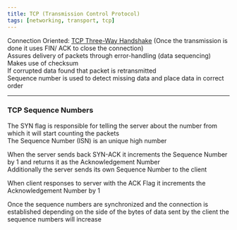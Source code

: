 ```yaml
---
title: TCP (Transmission Control Protocol)
tags: [networking, transport, tcp]
---
```


Connection Oriented: [TCP Three-Way Handshake](../../../Information%20Security/Tools%20&%20Services/Nmap/TCP%20Three-Way%20Handshake.md) (Once the transmission is done it uses FIN/ ACK to close the connection)  
Assures delivery of packets through error-handling (data sequencing)  
Makes use of checksum  
If corrupted data found that packet is retransmitted  
Sequence number is used to detect missing data and place data in correct order

---

### TCP Sequence Numbers

The SYN flag is responsible for telling the server about the number from which it will start counting the packets  
The Sequence Number (ISN) is an unique high number

When the server sends back SYN-ACK it increments the Sequence Number by 1 and returns it as the Acknowledgement Number  
Additionally the server sends its own Sequence Number to the client

When client responses to server with the ACK Flag it increments the Acknowledgement Number by 1

Once the sequence numbers are synchronized and the connection is established depending on the side of the bytes of data sent by the client the sequence numbers will increase